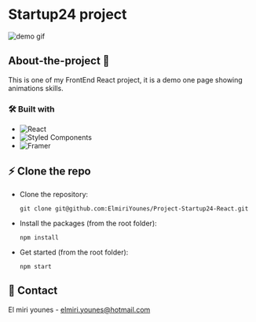# Startup24 project

![demo gif](./src/assets/images/demo.gif "demo gif")

## About-the-project 🚀

This is one of my FrontEnd React project, it is a demo one page showing animations skills.

### 🛠 Built with

* ![React](https://img.shields.io/badge/react-%2320232a.svg?style=for-the-badge&logo=react&logoColor=%2361DAFB)
* ![Styled Components](https://img.shields.io/badge/styled--components-DB7093?style=for-the-badge&logo=styled-components&logoColor=white)
* ![Framer](https://img.shields.io/badge/Framer-black?style=for-the-badge&logo=framer&logoColor=blue)


## ⚡️ Clone the repo

* Clone the repository:
    ```gitbash
    git clone git@github.com:ElmiriYounes/Project-Startup24-React.git
    ```

* Install the packages (from the root folder):
    ```gitbash
    npm install
    ```

* Get started (from the root folder):
    ```gitbash
    npm start
    ```

## 💬 Contact

El miri younes - elmiri.younes@hotmail.com